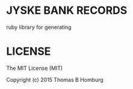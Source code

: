 # JYSKE BANK RECORDS

ruby library for generating 

# LICENSE

The MIT License (MIT)

Copyright (c) 2015 Thomas B Homburg
